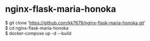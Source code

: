 # nginx-flask-maria-honoka  
$ git clone 'https://github.com/kk7679/nginx-flask-maria-honoka.git'  
$ cd nginx-flask-maria-honoka  
$ docker-compose up -d --build

